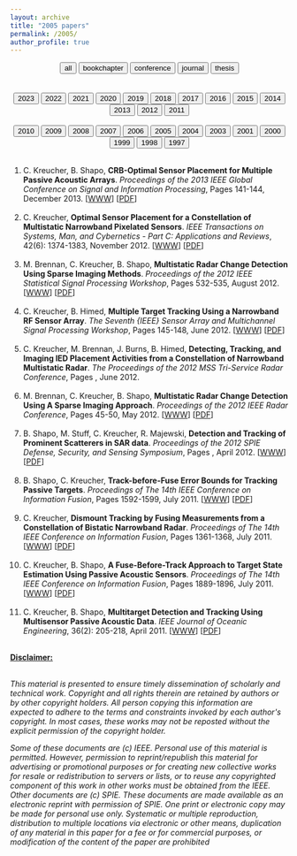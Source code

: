 ```yaml
---
layout: archive
title: "2005 papers"
permalink: /2005/
author_profile: true
---
```


<center>
<a href="complete-bibliography.md"><button type="button" class="btn" style="outline:none"> all </button></a>
<a href="bookchapter.md"><button type="button" class="btn" style="outline:none"> bookchapter</button></a>
<a href="conference.md"><button type="button" class="btn" style="outline:none"> conference</button></a>
<a href="journal.md"><button type="button" class="btn" style="outline:none"> journal</button></a>
<a href="thesis.md"><button type="button" class="btn" style="outline:none"> thesis</button></a>
</center>
<br><br>
<center>
<a href="2023.md"><button type="button" class="btn" style="outline:none"> 2023</button></a>
<a href="2022.md"><button type="button" class="btn" style="outline:none"> 2022</button></a>
<a href="2021.md"><button type="button" class="btn" style="outline:none"> 2021</button></a>
<a href="2020.md"><button type="button" class="btn" style="outline:none"> 2020</button></a>
<a href="2019.md"><button type="button" class="btn" style="outline:none"> 2019</button></a>
<a href="2018.md"><button type="button" class="btn" style="outline:none"> 2018</button></a>
<a href="2017.md"><button type="button" class="btn" style="outline:none"> 2017</button></a>
<a href="2016.md"><button type="button" class="btn" style="outline:none"> 2016</button></a>
<a href="2015.md"><button type="button" class="btn" style="outline:none"> 2015</button></a>
<a href="2014.md"><button type="button" class="btn" style="outline:none"> 2014</button></a>
<a href="2013.md"><button type="button" class="btn" style="outline:none"> 2013</button></a>
<a href="2012.md"><button type="button" class="btn" style="outline:none"> 2012</button></a>
<a href="2011.md"><button type="button" class="btn" style="outline:none"> 2011</button></a><br><br>
<a href="2010.md"><button type="button" class="btn" style="outline:none"> 2010</button></a>
<a href="2009.md"><button type="button" class="btn" style="outline:none"> 2009</button></a>
<a href="2008.md"><button type="button" class="btn" style="outline:none"> 2008</button></a>
<a href="2007.md"><button type="button" class="btn" style="outline:none"> 2007</button></a>
<a href="2006.md"><button type="button" class="btn" style="outline:none"> 2006</button></a>
<a href="2005.md"><button type="button" class="btn" style="outline:none"> 2005</button></a>
<a href="2004.md"><button type="button" class="btn" style="outline:none"> 2004</button></a>
<a href="2003.md"><button type="button" class="btn" style="outline:none"> 2003</button></a>
<a href="2001.md"><button type="button" class="btn" style="outline:none"> 2001</button></a>
<a href="2000.md"><button type="button" class="btn" style="outline:none"> 2000</button></a>
<a href="1999.md"><button type="button" class="btn" style="outline:none"> 1999</button></a>
<a href="1998.md"><button type="button" class="btn" style="outline:none"> 1998</button></a>
<a href="1997.md"><button type="button" class="btn" style="outline:none"> 1997</button></a>
<br><br>
</center>
<ol id = "reverse_numbering">
<li>
 C. Kreucher,  B. Shapo, <b>CRB-Optimal Sensor Placement for Multiple Passive Acoustic Arrays</b>. <em>Proceedings of the 2013 IEEE Global Conference on Signal and Information Processing</em>, Pages 141-144, December 2013. [<a href = "http://doi.org/10.1109/GlobalSIP.2013.6736835">WWW</a>] [<a href="../2013GSIP.pdf">PDF</a>]
</li>
<br>
<li>
 C. Kreucher, <b>Optimal Sensor Placement for a Constellation of Multistatic Narrowband Pixelated Sensors</b>. <em>IEEE Transactions on Systems, Man, and Cybernetics - Part C: Applications and Reviews</em>, 42(6): 1374-1383, November 2012. [<a href = "http://doi.org/10.1109/TSMCC.2012.2187187">WWW</a>] [<a href="../2012TSMC.pdf">PDF</a>]
</li>
<br>
<li>
 M. Brennan,  C. Kreucher,  B. Shapo, <b>Multistatic Radar Change Detection Using Sparse Imaging Methods</b>. <em>Proceedings of the 2012 IEEE Statistical Signal Processing Workshop</em>, Pages 532-535, August 2012. [<a href = "http://doi.org/10.1109/SSP.2012.6319751">WWW</a>] [<a href="../2012SSP.pdf">PDF</a>]
</li>
<br>
<li>
 C. Kreucher,  B. Himed, <b>Multiple Target Tracking Using a Narrowband RF Sensor Array</b>. <em>The Seventh {IEEE} Sensor Array and Multichannel Signal Processing Workshop</em>, Pages 145-148, June 2012. [<a href = "http://doi.org/10.1109/SAM.2012.6250451">WWW</a>] [<a href="../2012SAM.pdf">PDF</a>]
</li>
<br>
<li>
 C. Kreucher,  M. Brennan,  J. Burns,  B. Himed, <b>Detecting, Tracking, and Imaging IED Placement Activities from a Constellation of Narrowband Multistatic Radar</b>. <em>The Proceedings of the 2012 MSS Tri-Service Radar Conference</em>, Pages , June 2012. 
</li>
<br>
<li>
 M. Brennan,  C. Kreucher,  B. Shapo, <b>Multistatic Radar Change Detection Using A Sparse Imaging Approach</b>. <em>Proceedings of the 2012 IEEE Radar Conference</em>, Pages 45-50, May 2012. [<a href = "http://doi.org/10.1109/RADAR.2012.6212109">WWW</a>] [<a href="../2012IEEE_RadarCon.pdf">PDF</a>]
</li>
<br>
<li>
 B. Shapo,  M. Stuff,  C. Kreucher,  R. Majewski, <b>Detection and Tracking of Prominent Scatterers in SAR data</b>. <em>Proceedings of the 2012 SPIE Defense, Security, and Sensing Symposium</em>, Pages , April 2012. [<a href = "http://doi.org/10.1117/12.919250">WWW</a>] [<a href="../2012SPIE.pdf">PDF</a>]
</li>
<br>
<li>
 B. Shapo,  C. Kreucher, <b>Track-before-Fuse Error Bounds for Tracking Passive Targets</b>. <em>Proceedings of The 14th IEEE Conference on Information Fusion</em>, Pages 1592-1599, July 2011. [<a href = "http://ieeexplore.ieee.org/document/5977562">WWW</a>] [<a href="../2011Fusion_Ben.pdf">PDF</a>]
</li>
<br>
<li>
 C. Kreucher, <b>Dismount Tracking by Fusing Measurements from a Constellation of Bistatic Narrowband Radar</b>. <em>Proceedings of The 14th IEEE Conference on Information Fusion</em>, Pages 1361-1368, July 2011. [<a href = "http://ieeexplore.ieee.org/document/5977525">WWW</a>] [<a href="../2011Fusion_NBTracking.pdf">PDF</a>]
</li>
<br>
<li>
 C. Kreucher,  B. Shapo, <b>A Fuse-Before-Track Approach to Target State Estimation Using Passive Acoustic Sensors</b>. <em>Proceedings of The 14th IEEE Conference on Information Fusion</em>, Pages 1889-1896, July 2011. [<a href = "http://ieeexplore.ieee.org/document/5977603">WWW</a>] [<a href="../2011Fusion_Fuse_before_track.pdf">PDF</a>]
</li>
<br>
<li>
 C. Kreucher,  B. Shapo, <b>Multitarget Detection and Tracking Using Multisensor Passive Acoustic Data</b>. <em>IEEE Journal of Oceanic Engineering</em>, 36(2): 205-218, April 2011. [<a href = "http://doi.org/10.1109/JOE.2011.2118630">WWW</a>] [<a href="../2011JOE.pdf">PDF</a>]
</li>
<br>
</ol>
<script type="text/javascript">
var reverse=document.getElementById('reverse_numbering');
reverse.style.listStyle='none';
reverse.style.textIndent='-23px';
var li=reverse.getElementsByTagName('li');
for(var i=0; i<li.length; i++){
li[i].insertBefore(document.createTextNode(li.length-i+'. '), li[i].firstChild);}
</script>
<u><b>Disclaimer:</b></u><br><br>
<p><em>
This material is presented to ensure timely dissemination of scholarly and 
        technical work. Copyright and all rights therein are retained by authors or by other copyright holders.
        All person copying this information are expected to adhere to the terms and constraints invoked by each 
        author's copyright. In most cases, these works may not be reposted without the explicit permission of 
        the copyright holder.
</em></p>
<p><em>
Some of these documents are (c) IEEE. Personal use of this material is permitted. However, 
        permission to reprint/republish this material for advertising or promotional purposes or for creating 
        new collective works for resale or redistribution to servers or lists, or to reuse any copyrighted
        component of this work in other works must be obtained from the IEEE.
Other documents are (c) SPIE. These documents are made available as an electronic reprint with 
        permission of SPIE. One print or electronic copy may be made for personal use only. Systematic or multiple 
        reproduction, distribution to multiple locations via electronic or other means, duplication of any material 
        in this paper for a fee or for commercial purposes, or modification of the content of the paper are prohibited
</em></p>
</body>
</html>
